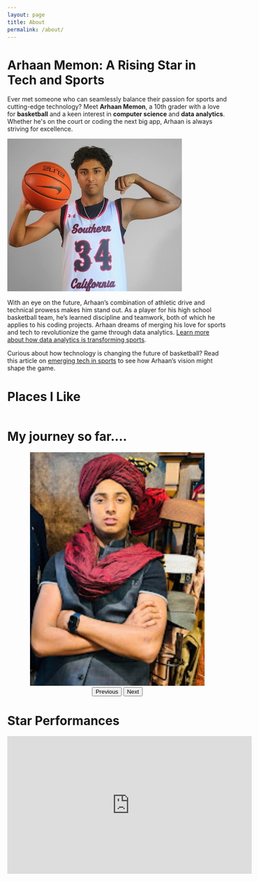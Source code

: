 ```yaml
---
layout: page
title: About
permalink: /about/
---
```

# Arhaan Memon: A Rising Star in Tech and Sports

Ever met someone who can seamlessly balance their passion for sports and cutting-edge technology? Meet **Arhaan Memon**, a 10th grader with a love for **basketball** and a keen interest in **computer science** and **data analytics**. Whether he's on the court or coding the next big app, Arhaan is always striving for excellence.

![Basketball Action](../images/arhaan-bball.jpg)

With an eye on the future, Arhaan’s combination of athletic drive and technical prowess makes him stand out. As a player for his high school basketball team, he’s learned discipline and teamwork, both of which he applies to his coding projects. Arhaan dreams of merging his love for sports and tech to revolutionize the game through data analytics. [Learn more about how data analytics is transforming sports](https://www.analyticsvidhya.com/blog/2021/10/data-analytics-in-sports-how-it-is-changing-the-game/).

Curious about how technology is changing the future of basketball? Read this article on [emerging tech in sports](https://www.nba.com/news/how-technology-is-changing-the-future-of-basketball) to see how Arhaan’s vision might shape the game.

<style>
    /* Style looks pretty compact, trace grid-container and grid-item in the code */
    .grid-container {
        display: grid;
        grid-template-columns: repeat(auto-fill, minmax(150px, 1fr)); /* Dynamic columns */
        gap: 10px;
    }
    .grid-item {
        text-align: center;
    }
    .grid-item img {
        width: 100%;
        height: 100px; /* Fixed height for uniformity */
        object-fit: contain; /* Ensure the image fits within the fixed height */
    }
    .grid-item p {
        margin: 5px 0; /* Add some margin for spacing */
    }
</style>

<!-- This grid_container class is for the CSS styling, the id is for JavaScript connection -->

# Places I Like
<div class="grid-container" id="grid_container">
    <!-- content will be added here by JavaScript -->
</div>

# My journey so far....
<div id="gallery-container" style="text-align: center;">
  <img id="gallery-image" src="../images/galary/image1.jpg" alt="Image Gallery" style="width: 400px; height: auto;">
  <br>
  <button id="prev-btn">Previous</button>
  <button id="next-btn">Next</button>
</div>

# Star Performances

<iframe width="560" height="315" src="https://www.youtube.com/embed/H-LcQApiDPs?si=Fs4qNbc2NrPilHFV" title="YouTube video player" frameborder="0" allow="accelerometer; autoplay; clipboard-write; encrypted-media; gyroscope; picture-in-picture; web-share" referrerpolicy="strict-origin-when-cross-origin" allowfullscreen></iframe>



<script>
    // 1. Make a connection to the HTML container defined in the HTML div
    var container = document.getElementById("grid_container"); // This container connects to the HTML div

    // 2. Define a JavaScript object for our http source and our data rows for the Living in the World grid
    var http_source = "https://upload.wikimedia.org/wikipedia/commons/";
    var living_in_the_world = [
        {"flag": "b/bb/Panorama_de_San_Diego.jpg", "reason": "This is where I roll!", "description": "San Diego - Live Here"},
        {"flag": "3/3a/Full_Denver_skyline.jpg", "reason": "Love going there!", "description": "Denver - My cousins live here"},
        {"flag": "8/86/The_Arch_of_Cabo_San_Lucas.jpg", "reason": "Lots of fun!", "description": "Cabo, San Lucas - Vacationing"},
        {"flag": "7/73/Taj_Mahal_Palace_Hotel.jpg", "reason" : "Great Food!", "description": "Mumbai - Parents Childhood"},
    ]; 
    
    // 3a. Consider how to update style count for size of container
    // The grid-template-columns has been defined as dynamic with auto-fill and minmax

    // 3b. Build grid items inside of our container for each row of data
    for (const location of living_in_the_world) {
        // Create a "div" with "class grid-item" for each row
        var gridItem = document.createElement("div");
        gridItem.className = "grid-item";  // This class name connects the gridItem to the CSS style elements
        // Add "img" HTML tag for the flag
        var img = document.createElement("img");
        img.src = http_source + location.flag; // concatenate the source and flag
        img.alt = location.flag + " Flag"; // add alt text for accessibility

        // Add "p" HTML tag for the description
        var description = document.createElement("p");
        description.textContent = location.description; // extract the description

        // Add "p" HTML tag for the greeting
        var reason = document.createElement("p");
        reason.textContent = location.reason;  // extract the greeting

        // Append img and p HTML tags to the grid item DIV
        gridItem.appendChild(img);
        gridItem.appendChild(description);
        gridItem.appendChild(reason);

        // Append the grid item DIV to the container DIV
        container.appendChild(gridItem);
    }
</script>

<script>
    // Array of image filenames located in the 'images' directory
    const imageFilenames = [
        "image2.jpg",
        "image3.jpg",
        "image4.jpg",
        "image1.jpg"
    ];

    let currentIndex = 0;  // To keep track of the currently displayed image

    // Reference to the gallery image element
    const galleryImage = document.getElementById('gallery-image');

    // Function to update the displayed image
    function updateImage() {
        galleryImage.src = `../images/galary/${imageFilenames[currentIndex]}`;
        galleryImage.alt = imageFilenames[currentIndex];
    }

    // Event listeners for the buttons
    document.getElementById('prev-btn').addEventListener('click', function() {
        currentIndex = (currentIndex > 0) ? currentIndex - 1 : imageFilenames.length - 1;
        updateImage();
    });

    document.getElementById('next-btn').addEventListener('click', function() {
        currentIndex = (currentIndex < imageFilenames.length - 1) ? currentIndex + 1 : 0;
        updateImage();
    });
</script>

